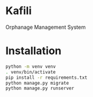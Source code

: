 # Kafili

Orphanage Management System

# Installation

```bash
python -m venv venv
. venv/bin/activate
pip install -r requirements.txt
python manage.py migrate
python manage.py runserver
```
